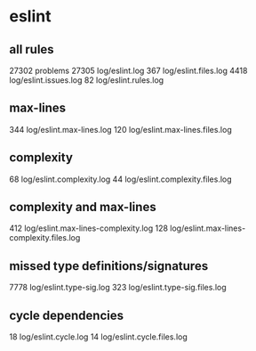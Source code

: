 
# eslint

## all rules
27302 problems
27305 log/eslint.log
367 log/eslint.files.log
4418 log/eslint.issues.log
82 log/eslint.rules.log

## max-lines
344 log/eslint.max-lines.log
120 log/eslint.max-lines.files.log

## complexity
68 log/eslint.complexity.log
44 log/eslint.complexity.files.log

## complexity and max-lines
412 log/eslint.max-lines-complexity.log
128 log/eslint.max-lines-complexity.files.log

## missed type definitions/signatures
7778 log/eslint.type-sig.log
323 log/eslint.type-sig.files.log

## cycle dependencies
18 log/eslint.cycle.log
14 log/eslint.cycle.files.log
